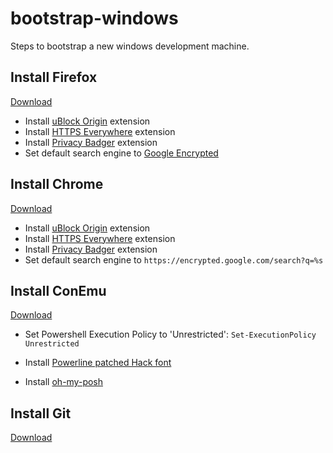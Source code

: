 # bootstrap-windows
Steps to bootstrap a new windows development machine.

## Install Firefox
[Download](https://www.mozilla.org/en-US/firefox/new/)
* Install [uBlock Origin](https://addons.mozilla.org/en-US/firefox/addon/ublock-origin/) extension
* Install [HTTPS Everywhere](https://addons.mozilla.org/en-US/firefox/addon/https-everywhere/) extension
* Install [Privacy Badger](https://addons.mozilla.org/en-US/firefox/addon/privacy-badger-firefox/) extension
* Set default search engine to [Google Encrypted](https://addons.mozilla.org/en-US/firefox/addon/google-encrypted-1/?src=search)

## Install Chrome
[Download](https://www.google.com/chrome/)
* Install [uBlock Origin](https://chrome.google.com/webstore/detail/ublock-origin/cjpalhdlnbpafiamejdnhcphjbkeiagm?hl=en) extension
* Install [HTTPS Everywhere](https://chrome.google.com/webstore/detail/https-everywhere/gcbommkclmclpchllfjekcdonpmejbdp) extension
* Install [Privacy Badger](https://chrome.google.com/webstore/detail/privacy-badger/pkehgijcmpdhfbdbbnkijodmdjhbjlgp?hl=en-US) extension
* Set default search engine to ```https://encrypted.google.com/search?q=%s```

## Install ConEmu
[Download](https://www.fosshub.com/ConEmu.html)
* Set Powershell Execution Policy to 'Unrestricted': ```Set-ExecutionPolicy Unrestricted```

* Install [Powerline patched Hack font](https://github.com/powerline/fonts/tree/master/Hack)

* Install [oh-my-posh](https://github.com/JanJoris/oh-my-posh#installation)

## Install Git
[Download](https://git-scm.com/)
